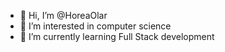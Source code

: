 - 👋 Hi, I’m @HoreaOlar
- 👀 I’m interested in computer science
- 🌱 I’m currently learning Full Stack development
